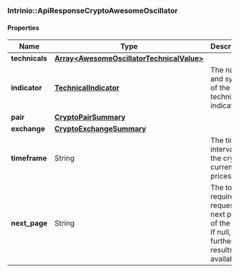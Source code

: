 

[//]: # (CLASS:Intrinio::ApiResponseCryptoAwesomeOscillator)

[//]: # (KIND:object)

### Intrinio::ApiResponseCryptoAwesomeOscillator

#### Properties

[//]: # (START_DEFINITION)

Name | Type | Description
------------ | ------------- | -------------
**technicals** | [**Array&lt;AwesomeOscillatorTechnicalValue&gt;**](AwesomeOscillatorTechnicalValue.md) |  &nbsp;
**indicator** | [**TechnicalIndicator**](TechnicalIndicator.md) | The name and symbol of the technical indicator &nbsp;
**pair** | [**CryptoPairSummary**](CryptoPairSummary.md) |  &nbsp;
**exchange** | [**CryptoExchangeSummary**](CryptoExchangeSummary.md) |  &nbsp;
**timeframe** | String | The time interval for the crypto currency prices &nbsp;
**next_page** | String | The token required to request the next page of the data. If null, no further results are available. &nbsp;

[//]: # (END_DEFINITION)


[//]: # (CONTAINED_CLASS:Intrinio::AwesomeOscillatorTechnicalValue)


[//]: # (CONTAINED_CLASS:Intrinio::TechnicalIndicator)


[//]: # (CONTAINED_CLASS:Intrinio::CryptoPairSummary)


[//]: # (CONTAINED_CLASS:Intrinio::CryptoExchangeSummary)



